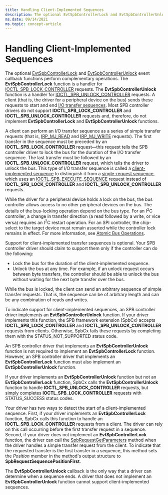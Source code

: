 ```yaml
---
title: Handling Client-Implemented Sequences
description: The optional EvtSpbControllerLock and EvtSpbControllerUnlock event callback functions perform complementary operations.
ms.date: 09/14/2021
ms.topic: concept-article
---
```


# Handling Client-Implemented Sequences

The optional [EvtSpbControllerLock](/windows-hardware/drivers/ddi/spbcx/nc-spbcx-evt_spb_controller_lock) and [EvtSpbControllerUnlock](/windows-hardware/drivers/ddi/spbcx/nc-spbcx-evt_spb_controller_unlock) event callback functions perform complementary operations. The **EvtSpbControllerLock** function is a handler for [IOCTL_SPB_LOCK_CONTROLLER](./spb-ioctls.md#ioctl_spb_lock_controller-control-code) requests. The **EvtSpbControllerUnlock** function is a handler for [IOCTL_SPB_UNLOCK_CONTROLLER](./spb-ioctls.md#ioctl_spb_unlock_controller-control-code) requests. A client (that is, the driver for a peripheral device on the bus) sends these requests to start and end [I/O transfer sequences](./i-o-transfer-sequences.md). Most SPB controller drivers do not support **IOCTL_SPB_LOCK_CONTROLLER** and **IOCTL_SPB_UNLOCK_CONTROLLER** requests and, therefore, do not implement **EvtSpbControllerLock** and **EvtSpbControllerUnlock** functions.

A client can perform an I/O transfer sequence as a series of simple transfer requests (that is, [IRP_MJ_READ](../kernel/irp-mj-read.md) and [IRP_MJ_WRITE](../kernel/irp-mj-write.md) requests). The first transfer in the sequence must be preceded by an **IOCTL_SPB_LOCK_CONTROLLER** request—this request tells the SPB controller driver to lock the bus for the duration of the I/O transfer sequence. The last transfer must be followed by an **IOCTL_SPB_UNLOCK_CONTROLLER** request, which tells the driver to unlock the bus. This type of I/O transfer sequence is called a [client-implemented sequence](./i-o-transfer-sequences.md#client-implemented-sequences) to distinguish it from a [single-request sequence](./i-o-transfer-sequences.md#single-request-sequences), which uses an [IOCTL_SPB_EXECUTE_SEQUENCE](./spb-ioctls.md#ioctl_spb_execute_sequence-control-code) request instead of **IOCTL_SPB_LOCK_CONTROLLER** and **IOCTL_SPB_UNLOCK_CONTROLLER** requests.

While the driver for a peripheral device holds a lock on the bus, the bus controller allows access to no other peripheral devices on the bus. The details of the bus-locking operation depend on the bus type. For an I<sup>2</sup>C controller, a change in transfer direction (a read followed by a write, or vice versa) requires an I<sup>2</sup>C restart operation. For an SPI controller, the chip-select to the target device must remain asserted while the controller lock remains in effect. For more information, see [Atomic Bus Operations](./atomic-bus-operations.md).

Support for client-implemented transfer sequences is optional. Your SPB controller driver should claim to support them only if the controller can do the following:

* Lock the bus for the duration of the client-implemented sequence.
* Unlock the bus at any time. For example, if an unlock request occurs between byte transfers, the controller should be able to unlock the bus without waiting for the next byte transfer over the bus.

While the bus is locked, the client can send an arbitrary sequence of simple transfer requests. That is, the sequence can be of arbitrary length and can be any combination of reads and writes.

To indicate support for client-implemented sequences, an SPB controller driver implements an **EvtSpbControllerUnlock** function. If your driver implements this function, the SPB framework extension (SpbCx) accepts **IOCTL_SPB_LOCK_CONTROLLER** and **IOCTL_SPB_UNLOCK_CONTROLLER** requests from clients. Otherwise, SpbCx fails these requests by completing them with the STATUS_NOT_SUPPORTED status code.

An SPB controller driver that implements an **EvtSpbControllerUnlock** function is not required to implement an **EvtSpbControllerLock** function. However, an SPB controller driver that implements an **EvtSpbControllerLock** function must also implement an **EvtSpbControllerUnlock** function.

If your driver implements an **EvtSpbControllerUnlock** function but not an **EvtSpbControllerLock** function, SpbCx calls the **EvtSpbControllerUnlock** function to handle **IOCTL_SPB_UNLOCK_CONTROLLER** requests, but simply completes **IOCTL_SPB_LOCK_CONTROLLER** requests with STATUS_SUCCESS status codes.

Your driver has two ways to detect the start of a client-implemented sequence. First, if your driver implements an **EvtSpbControllerLock** function, SpbCx calls this function to handle an **IOCTL_SPB_LOCK_CONTROLLER** requests from a client. The driver can rely on this call occurring before the first transfer request in a sequence. Second, if your driver does not implement an **EvtSpbControllerLock** function, the driver can call the [SpbRequestGetParameters](/windows-hardware/drivers/ddi/spbcx/nf-spbcx-spbrequestgetparameters) method when the driver handles a simple transfer request from the client. To indicate that the requested transfer is the first transfer in a sequence, this method sets the *Position* member in the method's output structure to **SpbRequestSequencePositionFirst**.

The **EvtSpbControllerUnlock** callback is the only way that a driver can determine when a sequence ends. A driver that does not implement an **EvtSpbControllerUnlock** function cannot support client-implemented sequences.

